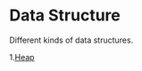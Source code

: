 # Data Structure

Different kinds of data structures.

1.[Heap](https://github.com/Gxs16/Data-Structure/blob/master/heap.py)